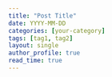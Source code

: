 ```yaml
---
title: "Post Title"
date: YYYY-MM-DD
categories: [your-category]
tags: [tag1, tag2]
layout: single
author_profile: true
read_time: true
---
```


<!-- Your content here -->
